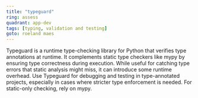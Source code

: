 ```yaml
---
title: "typeguard"
ring: assess
quadrant: app-dev
tags: [typing, validation and testing]
goto: roeland maes
---
```


Typeguard is a runtime type-checking library for Python that verifies type annotations at runtime. It complements static type checkers like mypy by ensuring type correctness during execution. While useful for catching type errors that static analysis might miss, it can introduce some runtime overhead. Use Typeguard for debugging and testing in type-annotated projects, especially in cases where stricter type enforcement is needed. For static-only checking, rely on mypy.
